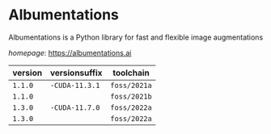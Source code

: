 # Albumentations

Albumentations is a Python library for fast and flexible image augmentations

*homepage*: <https://albumentations.ai>

version | versionsuffix | toolchain
--------|---------------|----------
``1.1.0`` | ``-CUDA-11.3.1`` | ``foss/2021a``
``1.1.0`` |  | ``foss/2021b``
``1.3.0`` | ``-CUDA-11.7.0`` | ``foss/2022a``
``1.3.0`` |  | ``foss/2022a``
